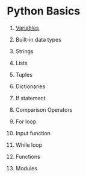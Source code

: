 # Python Basics

1. [Variables](https://github.com/CodingMantras/python-tutorials/blob/master/2_python_basics/1_variables.md)

2. Built-in data types

3. Strings

4. Lists

5. Tuples

6. Dictionaries

7. If statement

8. Comparison Operators

9. For loop

10. Input function

11. While loop

12. Functions

13. Modules
